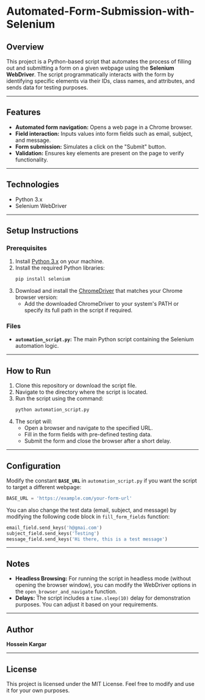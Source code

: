 # Automated-Form-Submission-with-Selenium

## Overview
This project is a Python-based script that automates the process of filling out and submitting a form on a given webpage using the **Selenium WebDriver**. The script programmatically interacts with the form by identifying specific elements via their IDs, class names, and attributes, and sends data for testing purposes.

---

## Features
- **Automated form navigation:** Opens a web page in a Chrome browser.
- **Field interaction:** Inputs values into form fields such as email, subject, and message.
- **Form submission:** Simulates a click on the "Submit" button.
- **Validation:** Ensures key elements are present on the page to verify functionality.

---

## Technologies
- Python 3.x
- Selenium WebDriver

---

## Setup Instructions

### Prerequisites
1. Install [Python 3.x](https://www.python.org/) on your machine.
2. Install the required Python libraries:
   ```bash
   pip install selenium
   ```
3. Download and install the [ChromeDriver](https://chromedriver.chromium.org/) that matches your Chrome browser version:
   - Add the downloaded ChromeDriver to your system's PATH or specify its full path in the script if required.

### Files
- **`automation_script.py`:** The main Python script containing the Selenium automation logic.

---

## How to Run
1. Clone this repository or download the script file.
2. Navigate to the directory where the script is located.
3. Run the script using the command:
   ```bash
   python automation_script.py
   ```
4. The script will:
   - Open a browser and navigate to the specified URL.
   - Fill in the form fields with pre-defined testing data.
   - Submit the form and close the browser after a short delay.

---

## Configuration
Modify the constant **`BASE_URL`** in `automation_script.py` if you want the script to target a different webpage:
```python
BASE_URL = 'https://example.com/your-form-url'
```

You can also change the test data (email, subject, and message) by modifying the following code block in `fill_form_fields` function:
```python
email_field.send_keys('h@gmai.com')
subject_field.send_keys('Testing')
message_field.send_keys('Hi there, this is a test message')
```

---

## Notes
- **Headless Browsing:** For running the script in headless mode (without opening the browser window), you can modify the WebDriver options in the `open_browser_and_navigate` function.
- **Delays:** The script includes a `time.sleep(10)` delay for demonstration purposes. You can adjust it based on your requirements.

---

## Author
**Hossein Kargar**

---

## License
This project is licensed under the MIT License. Feel free to modify and use it for your own purposes.
